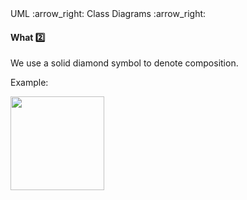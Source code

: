 <div id="path">UML :arrow_right: Class Diagrams :arrow_right:</div>

<div id="title">

#### What :two:

</div>

<div id="body">

We use a solid diamond symbol to denote composition.

<tip-box>

Example:

<img src="{{baseUrl}}/uml/classDiagrams/composition/what/images/boardSquare.png" height="150" />
<p/>

</tip-box>

</div>

<div id="extras">
</div>

</div>
